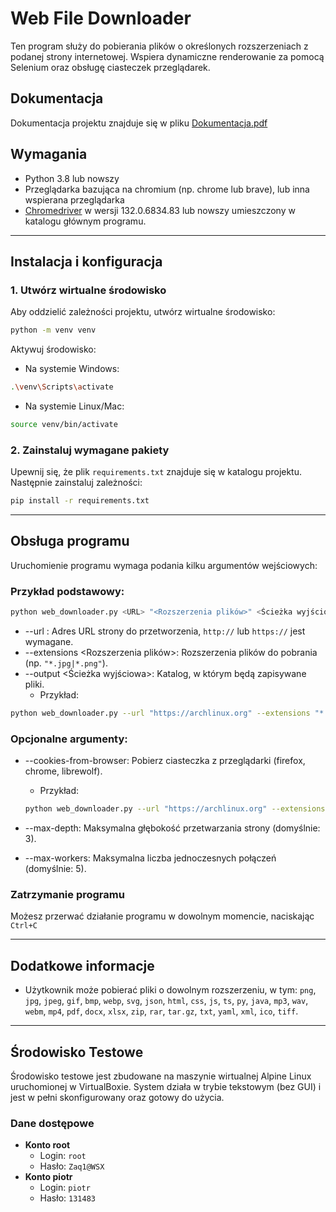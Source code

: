 # Web File Downloader

Ten program służy do pobierania plików o określonych rozszerzeniach z podanej strony internetowej. Wspiera dynamiczne renderowanie za pomocą Selenium oraz obsługę ciasteczek przeglądarek.

## Dokumentacja

Dokumentacja projektu znajduje się w pliku [Dokumentacja.pdf](Dokumentacja/Dokumentacja.pdf)

## Wymagania

- Python 3.8 lub nowszy
- Przeglądarka bazująca na chromium (np. chrome lub brave), lub inna wspierana przeglądarka
- [Chromedriver](https://googlechromelabs.github.io/chrome-for-testing/) w wersji 132.0.6834.83 lub nowszy umieszczony w katalogu głównym programu.

---

## Instalacja i konfiguracja

### 1. Utwórz wirtualne środowisko

Aby oddzielić zależności projektu, utwórz wirtualne środowisko:
```bash
python -m venv venv
```

Aktywuj środowisko:
- Na systemie Windows:
```bash
.\venv\Scripts\activate
```
- Na systemie Linux/Mac:
```bash
source venv/bin/activate
```

### 2. Zainstaluj wymagane pakiety

Upewnij się, że plik `requirements.txt` znajduje się w katalogu projektu.
Następnie zainstaluj zależności:
```bash
pip install -r requirements.txt
```

---

## Obsługa programu

Uruchomienie programu wymaga podania kilku argumentów wejściowych:

### Przykład podstawowy:
```bash
python web_downloader.py <URL> "<Rozszerzenia plików>" <Ścieżka wyjściowa>
```
- --url <URL>: Adres URL strony do przetworzenia, `http://` lub `https://` jest wymagane.
- --extensions <Rozszerzenia plików>: Rozszerzenia plików do pobrania (np. `"*.jpg|*.png"`).
- --output <Ścieżka wyjściowa>: Katalog, w którym będą zapisywane pliki.
  - Przykład:

```bash
python web_downloader.py --url "https://archlinux.org" --extensions "*.jpg|*.png" --output "~/Downloads/ArchLinux"
```

### Opcjonalne argumenty:

- --cookies-from-browser: Pobierz ciasteczka z przeglądarki (firefox, chrome, librewolf).

    - Przykład:
    ```bash
    python web_downloader.py --url "https://archlinux.org" --extensions "*.jpg|*.png" --output "~/Downloads/ArchLinux" --cookies-from-browser librewolf
    ```

- --max-depth: Maksymalna głębokość przetwarzania strony (domyślnie: 3).
- --max-workers: Maksymalna liczba jednoczesnych połączeń (domyślnie: 5).

### Zatrzymanie programu

Możesz przerwać działanie programu w dowolnym momencie, naciskając `Ctrl+C`

---

## Dodatkowe informacje

- Użytkownik może pobierać pliki o dowolnym rozszerzeniu, w tym: `png`, `jpg`, `jpeg`, `gif`, `bmp`, `webp`, `svg`, `json`, `html`, `css`, `js`, `ts`, `py`, `java`, `mp3`, `wav`, `webm`, `mp4`, `pdf`, `docx`, `xlsx`, `zip`, `rar`, `tar.gz`, `txt`, `yaml`, `xml`, `ico`, `tiff`.

---

## Środowisko Testowe

Środowisko testowe jest zbudowane na maszynie wirtualnej Alpine Linux uruchomionej w VirtualBoxie. System działa w trybie tekstowym (bez GUI) i jest w pełni skonfigurowany oraz gotowy do użycia.

### Dane dostępowe

- **Konto root**
  - Login: `root`
  - Hasło: `Zaq1@WSX`
- **Konto piotr**
  - Login: `piotr`
  - Hasło: `131483`

